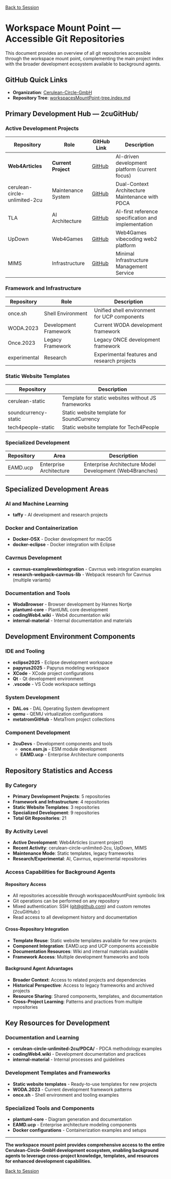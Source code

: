 [Back to Session](./project.state.md)

# Workspace Mount Point — Accessible Git Repositories

This document provides an overview of all git repositories accessible through the workspace mount point, complementing the main project index with the broader development ecosystem available to background agents.

## GitHub Quick Links
- **Organization**: [Cerulean-Circle-GmbH](https://github.com/Cerulean-Circle-GmbH)  
- **Repository Tree**: [workspacesMountPoint-tree.index.md](./workspacesMountPoint-tree.index.md)

## Primary Development Hub — 2cuGitHub/

### Active Development Projects

| Repository | Role | GitHub Link | Description |
|------------|------|-------------|-------------|
| **Web4Articles** | **Current Project** | [GitHub](https://github.com/Cerulean-Circle-GmbH/Web4Articles) | AI-driven development platform (current focus) |
| cerulean-circle-unlimited-2cu | Maintenance System | [GitHub](https://github.com/Cerulean-Circle-GmbH/cerulean-circle-unlimited-2cu) | Dual-Context Architecture Maintenance with PDCA |
| TLA | AI Architecture | [GitHub](https://github.com/Cerulean-Circle-GmbH/TLA) | AI-first reference specification and implementation |
| UpDown | Web4Games | [GitHub](https://github.com/Cerulean-Circle-GmbH/UpDown) | Web4Games vibecoding web2 platform |
| MIMS | Infrastructure | [GitHub](https://github.com/Cerulean-Circle-GmbH/MIMS) | Minimal Infrastructure Management Service |

### Framework and Infrastructure

| Repository | Role | Description |
|------------|------|-------------|
| once.sh | Shell Environment | Unified shell environment for UCP components |
| WODA.2023 | Development Framework | Current WODA development framework |
| Once.2023 | Legacy Framework | Legacy ONCE development framework |
| experimental | Research | Experimental features and research projects |

### Static Website Templates

| Repository | Description |
|------------|-------------|
| cerulean-static | Template for static websites without JS frameworks |
| soundcurrency-static | Static website template for SoundCurrency |
| tech4people-static | Static website template for Tech4People |

### Specialized Development

| Repository | Area | Description |
|------------|------|-------------|
| EAMD.ucp | Enterprise Architecture | Enterprise Architecture Model Development (Web4Branches) |

## Specialized Development Areas

### AI and Machine Learning
- **taffy** - AI development and research projects

### Docker and Containerization  
- **Docker-OSX** - Docker development for macOS
- **docker-eclipse** - Docker integration with Eclipse

### Cavrnus Development
- **cavrnus-examplewebintegration** - Cavrnus web integration examples
- **research-webpack-cavrnus-lib** - Webpack research for Cavrnus (multiple variants)

### Documentation and Tools
- **WodaBrowser** - Browser development by Hannes Nortje
- **plantuml-core** - PlantUML core development  
- **codingWeb4.wiki** - Web4 documentation wiki
- **internal-material** - Internal documentation and materials

## Development Environment Components

### IDE and Tooling
- **eclipse2025** - Eclipse development workspace
- **papyrus2025** - Papyrus modeling workspace  
- **XCode** - XCode project configurations
- **Qt** - Qt development environment
- **.vscode** - VS Code workspace settings

### System Development
- **DAL.os** - DAL Operating System development
- **qemu** - QEMU virtualization configurations
- **metatromGitHub** - MetaTrom project collections

### Component Development
- **2cuDevs** - Development components and tools
  - **once.esm.js** - ESM module development
  - **EAMD.ucp** - Enterprise Architecture components

## Repository Statistics and Access

### By Category
- **Primary Development Projects**: 5 repositories
- **Framework and Infrastructure**: 4 repositories
- **Static Website Templates**: 3 repositories  
- **Specialized Development**: 9 repositories
- **Total Git Repositories**: 21

### By Activity Level
- **Active Development**: Web4Articles (current project)
- **Recent Activity**: cerulean-circle-unlimited-2cu, UpDown, MIMS
- **Maintenance Mode**: Static templates, legacy frameworks
- **Research/Experimental**: AI, Cavrnus, experimental repositories

### Access Capabilities for Background Agents

#### Repository Access
- All repositories accessible through workspacesMountPoint symbolic link
- Git operations can be performed on any repository
- Mixed authentication: SSH (git@github.com) and custom remotes (2cuGitHub:)
- Read access to all development history and documentation

#### Cross-Repository Integration
- **Template Reuse**: Static website templates available for new projects
- **Component Integration**: EAMD.ucp and UCP components accessible
- **Documentation Resources**: Wiki and internal materials available  
- **Framework Access**: Multiple development frameworks and tools

#### Background Agent Advantages
- **Broader Context**: Access to related projects and dependencies
- **Historical Perspective**: Access to legacy frameworks and archived projects
- **Resource Sharing**: Shared components, templates, and documentation
- **Cross-Project Learning**: Patterns and practices from multiple repositories

## Key Resources for Development

### Documentation and Learning
- **cerulean-circle-unlimited-2cu/PDCA/** - PDCA methodology examples
- **codingWeb4.wiki** - Development documentation and practices
- **internal-material** - Internal processes and guidelines

### Development Templates and Frameworks
- **Static website templates** - Ready-to-use templates for new projects
- **WODA.2023** - Current development framework patterns
- **once.sh** - Shell environment and tooling examples

### Specialized Tools and Components
- **plantuml-core** - Diagram generation and documentation
- **EAMD.ucp** - Enterprise architecture modeling components
- **Docker configurations** - Containerization examples and setups

---

**The workspace mount point provides comprehensive access to the entire Cerulean-Circle-GmbH development ecosystem, enabling background agents to leverage cross-project knowledge, templates, and resources for enhanced development capabilities.**

[Back to Session](./project.state.md)
